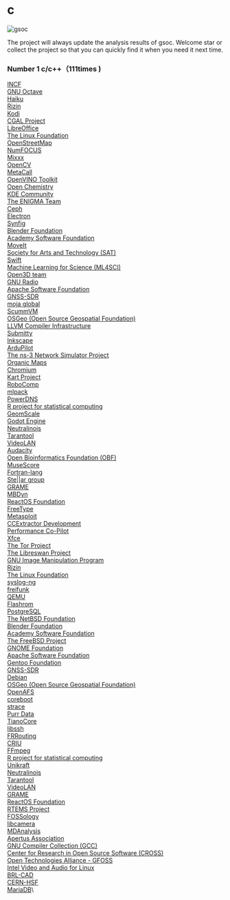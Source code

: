 # c

![gsoc](https://user-images.githubusercontent.com/37730787/148780222-ccf1cd3f-0015-4c87-830d-80be55a444db.png)

The project will always update the analysis results of gsoc. Welcome star or collect the project so that you can quickly find it when you need it next time.

### Number 1 c/c++（111times )

[INCF](https://summerofcode.withgoogle.com/programs/2022/organizations/incf)\
[GNU Octave](https://summerofcode.withgoogle.com/programs/2022/organizations/gnu-octave)\
[Haiku](https://summerofcode.withgoogle.com/programs/2022/organizations/haiku)\
[Rizin](https://summerofcode.withgoogle.com/programs/2022/organizations/rizin)\
[Kodi](https://summerofcode.withgoogle.com/programs/2022/organizations/kodi)\
[CGAL Project](https://summerofcode.withgoogle.com/programs/2022/organizations/cgal-project)\
[LibreOffice](https://summerofcode.withgoogle.com/programs/2022/organizations/libreoffice)\
[The Linux Foundation](https://summerofcode.withgoogle.com/programs/2022/organizations/the-linux-foundation)\
[OpenStreetMap](https://summerofcode.withgoogle.com/programs/2022/organizations/openstreetmap)\
[NumFOCUS](https://summerofcode.withgoogle.com/programs/2022/organizations/numfocus)\
[Mixxx](https://summerofcode.withgoogle.com/programs/2022/organizations/mixxx)\
[OpenCV](https://summerofcode.withgoogle.com/programs/2022/organizations/opencv)\
[MetaCall](https://summerofcode.withgoogle.com/programs/2022/organizations/metacall)\
[OpenVINO Toolkit](https://summerofcode.withgoogle.com/programs/2022/organizations/openvino-toolkit)\
[Open Chemistry](https://summerofcode.withgoogle.com/programs/2022/organizations/open-chemistry)\
[KDE Community](https://summerofcode.withgoogle.com/programs/2022/organizations/kde-community)\
[The ENIGMA Team](https://summerofcode.withgoogle.com/programs/2022/organizations/the-enigma-team)\
[Ceph](https://summerofcode.withgoogle.com/programs/2022/organizations/ceph)\
[Electron](https://summerofcode.withgoogle.com/programs/2022/organizations/electron)\
[Synfig](https://summerofcode.withgoogle.com/programs/2022/organizations/synfig)\
[Blender Foundation](https://summerofcode.withgoogle.com/programs/2022/organizations/blender-foundation)\
[Academy Software Foundation](https://summerofcode.withgoogle.com/programs/2022/organizations/academy-software-foundation)\
[MoveIt](https://summerofcode.withgoogle.com/programs/2022/organizations/moveit)\
[Society for Arts and Technology (SAT)](https://summerofcode.withgoogle.com/programs/2022/organizations/society-for-arts-and-technology-sat)\
[Swift](https://summerofcode.withgoogle.com/programs/2022/organizations/swift)\
[Machine Learning for Science (ML4SCI)](https://summerofcode.withgoogle.com/programs/2022/organizations/machine-learning-for-science-ml4sci)\
[Open3D team](https://summerofcode.withgoogle.com/programs/2022/organizations/open3d-team)\
[GNU Radio](https://summerofcode.withgoogle.com/programs/2022/organizations/gnu-radio)\
[Apache Software Foundation](https://summerofcode.withgoogle.com/programs/2022/organizations/apache-software-foundation)\
[GNSS-SDR](https://summerofcode.withgoogle.com/programs/2022/organizations/gnss-sdr)\
[moja global](https://summerofcode.withgoogle.com/programs/2022/organizations/moja-global)\
[ScummVM](https://summerofcode.withgoogle.com/programs/2022/organizations/scummvm)\
[OSGeo (Open Source Geospatial Foundation)](https://summerofcode.withgoogle.com/programs/2022/organizations/osgeo-open-source-geospatial-foundation)\
[LLVM Compiler Infrastructure](https://summerofcode.withgoogle.com/programs/2022/organizations/llvm-compiler-infrastructure)\
[Submitty](https://summerofcode.withgoogle.com/programs/2022/organizations/submitty)\
[Inkscape](https://summerofcode.withgoogle.com/programs/2022/organizations/inkscape)\
[ArduPilot](https://summerofcode.withgoogle.com/programs/2022/organizations/ardupilot)\
[The ns-3 Network Simulator Project](https://summerofcode.withgoogle.com/programs/2022/organizations/the-ns-3-network-simulator-project)\
[Organic Maps](https://summerofcode.withgoogle.com/programs/2022/organizations/organic-maps)\
[Chromium](https://summerofcode.withgoogle.com/programs/2022/organizations/chromium-lj)\
[Kart Project](https://summerofcode.withgoogle.com/programs/2022/organizations/kart-project)\
[RoboComp](https://summerofcode.withgoogle.com/programs/2022/organizations/robocomp)\
[mlpack](https://summerofcode.withgoogle.com/programs/2022/organizations/mlpack)\
[PowerDNS](https://summerofcode.withgoogle.com/programs/2022/organizations/powerdns)\
[R project for statistical computing](https://summerofcode.withgoogle.com/programs/2022/organizations/r-project-for-statistical-computing)\
[GeomScale](https://summerofcode.withgoogle.com/programs/2022/organizations/geomscale)\
[Godot Engine](https://summerofcode.withgoogle.com/programs/2022/organizations/godot-engine)\
[Neutralinojs](https://summerofcode.withgoogle.com/programs/2022/organizations/neutralinojs)\
[Tarantool](https://summerofcode.withgoogle.com/programs/2022/organizations/tarantool)\
[VideoLAN](https://summerofcode.withgoogle.com/programs/2022/organizations/videolan)\
[Audacity](https://summerofcode.withgoogle.com/programs/2022/organizations/audacity)\
[Open Bioinformatics Foundation (OBF)](https://summerofcode.withgoogle.com/programs/2022/organizations/open-bioinformatics-foundation-obf)\
[MuseScore](https://summerofcode.withgoogle.com/programs/2022/organizations/musescore)\
[Fortran-lang](https://summerofcode.withgoogle.com/programs/2022/organizations/fortran-lang)\
[Ste||ar group](https://summerofcode.withgoogle.com/programs/2022/organizations/stear-group)\
[GRAME](https://summerofcode.withgoogle.com/programs/2022/organizations/grame)\
[MBDyn](https://summerofcode.withgoogle.com/programs/2022/organizations/mbdyn)\
[ReactOS Foundation](https://summerofcode.withgoogle.com/programs/2022/organizations/reactos-foundation)\
[FreeType](https://summerofcode.withgoogle.com/programs/2022/organizations/freetype)\
[Metasploit](https://summerofcode.withgoogle.com/programs/2022/organizations/metasploit)\
[CCExtractor Development](https://summerofcode.withgoogle.com/programs/2022/organizations/ccextractor-development)\
[Performance Co-Pilot](https://summerofcode.withgoogle.com/programs/2022/organizations/performance-co-pilot)\
[Xfce](https://summerofcode.withgoogle.com/programs/2022/organizations/xfce)\
[The Tor Project](https://summerofcode.withgoogle.com/programs/2022/organizations/the-tor-project)\
[The Libreswan Project](https://summerofcode.withgoogle.com/programs/2022/organizations/the-libreswan-project)\
[GNU Image Manipulation Program](https://summerofcode.withgoogle.com/programs/2022/organizations/gnu-image-manipulation-program)\
[Rizin](https://summerofcode.withgoogle.com/programs/2022/organizations/rizin)\
[The Linux Foundation](https://summerofcode.withgoogle.com/programs/2022/organizations/the-linux-foundation)\
[syslog-ng](https://summerofcode.withgoogle.com/programs/2022/organizations/syslog-ng)\
[freifunk](https://summerofcode.withgoogle.com/programs/2022/organizations/freifunk)\
[QEMU](https://summerofcode.withgoogle.com/programs/2022/organizations/qemu)\
[Flashrom](https://summerofcode.withgoogle.com/programs/2022/organizations/flashrom)\
[PostgreSQL](https://summerofcode.withgoogle.com/programs/2022/organizations/postgresql)\
[The NetBSD Foundation](https://summerofcode.withgoogle.com/programs/2022/organizations/the-netbsd-foundation)\
[Blender Foundation](https://summerofcode.withgoogle.com/programs/2022/organizations/blender-foundation)\
[Academy Software Foundation](https://summerofcode.withgoogle.com/programs/2022/organizations/academy-software-foundation)\
[The FreeBSD Project](https://summerofcode.withgoogle.com/programs/2022/organizations/the-freebsd-project)\
[GNOME Foundation](https://summerofcode.withgoogle.com/programs/2022/organizations/gnome-foundation)\
[Apache Software Foundation](https://summerofcode.withgoogle.com/programs/2022/organizations/apache-software-foundation)\
[Gentoo Foundation](https://summerofcode.withgoogle.com/programs/2022/organizations/gentoo-foundation)\
[GNSS-SDR](https://summerofcode.withgoogle.com/programs/2022/organizations/gnss-sdr)\
[Debian](https://summerofcode.withgoogle.com/programs/2022/organizations/debian)\
[OSGeo (Open Source Geospatial Foundation)](https://summerofcode.withgoogle.com/programs/2022/organizations/osgeo-open-source-geospatial-foundation)\
[OpenAFS](https://summerofcode.withgoogle.com/programs/2022/organizations/openafs)\
[coreboot](https://summerofcode.withgoogle.com/programs/2022/organizations/coreboot)\
[strace](https://summerofcode.withgoogle.com/programs/2022/organizations/strace)\
[Purr Data](https://summerofcode.withgoogle.com/programs/2022/organizations/purr-data)\
[TianoCore](https://summerofcode.withgoogle.com/programs/2022/organizations/tianocore)\
[libssh](https://summerofcode.withgoogle.com/programs/2022/organizations/libssh)\
[FRRouting](https://summerofcode.withgoogle.com/programs/2022/organizations/frrouting)\
[CRIU](https://summerofcode.withgoogle.com/programs/2022/organizations/criu)\
[FFmpeg](https://summerofcode.withgoogle.com/programs/2022/organizations/ffmpeg)\
[R project for statistical computing](https://summerofcode.withgoogle.com/programs/2022/organizations/r-project-for-statistical-computing)\
[Unikraft](https://summerofcode.withgoogle.com/programs/2022/organizations/unikraft)\
[Neutralinojs](https://summerofcode.withgoogle.com/programs/2022/organizations/neutralinojs)\
[Tarantool](https://summerofcode.withgoogle.com/programs/2022/organizations/tarantool)\
[VideoLAN](https://summerofcode.withgoogle.com/programs/2022/organizations/videolan)\
[GRAME](https://summerofcode.withgoogle.com/programs/2022/organizations/grame)\
[ReactOS Foundation](https://summerofcode.withgoogle.com/programs/2022/organizations/reactos-foundation)\
[RTEMS Project](https://summerofcode.withgoogle.com/programs/2022/organizations/rtems-project)\
[FOSSology](https://summerofcode.withgoogle.com/programs/2022/organizations/fossology)\
[libcamera](https://summerofcode.withgoogle.com/programs/2022/organizations/libcamera)\
[MDAnalysis](https://summerofcode.withgoogle.com/programs/2022/organizations/mdanalysis)\
[Apertus Association](https://summerofcode.withgoogle.com/programs/2022/organizations/apertus-association)\
[GNU Compiler Collection (GCC)](https://summerofcode.withgoogle.com/programs/2022/organizations/gnu-compiler-collection-gcc)\
[Center for Research in Open Source Software (CROSS)](https://summerofcode.withgoogle.com/programs/2022/organizations/center-for-research-in-open-source-software-cross)\
[Open Technologies Alliance - GFOSS](https://summerofcode.withgoogle.com/programs/2022/organizations/open-technologies-alliance-gfoss)\
[Intel Video and Audio for Linux](https://summerofcode.withgoogle.com/programs/2022/organizations/intel-video-and-audio-for-linux)\
[BRL-CAD](https://summerofcode.withgoogle.com/programs/2022/organizations/brl-cad)\
[CERN-HSF](https://summerofcode.withgoogle.com/programs/2022/organizations/cern-hsf)\
[MariaDB](https://summerofcode.withgoogle.com/programs/2022/organizations/mariadb)\
